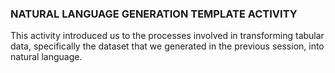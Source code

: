 ### **NATURAL LANGUAGE GENERATION TEMPLATE ACTIVITY**
This activity introduced us to the processes involved in transforming tabular data, specifically the dataset that we generated in the previous session, into natural language.

